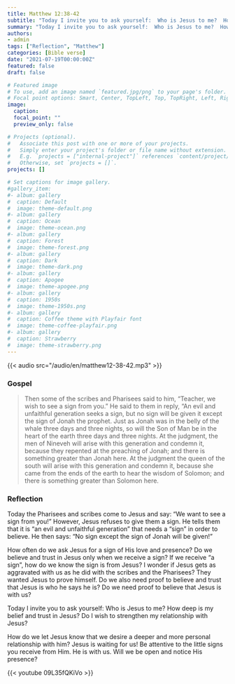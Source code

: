 ```yaml
---
title: Matthew 12:38-42
subtitle: "Today I invite you to ask yourself:  Who is Jesus to me?  How deep is my belief and trust in Jesus?  Do I wish to strengthen my relationship with Jesus?"
summary: "Today I invite you to ask yourself:  Who is Jesus to me?  How deep is my belief and trust in Jesus?  Do I wish to strengthen my relationship with Jesus?"
authors:
- admin
tags: ["Reflection", "Matthew"]
categories: [Bible verse]
date: "2021-07-19T00:00:00Z"
featured: false
draft: false

# Featured image
# To use, add an image named `featured.jpg/png` to your page's folder.
# Focal point options: Smart, Center, TopLeft, Top, TopRight, Left, Right, BottomLeft, Bottom, BottomRight
image:
  caption:
  focal_point: ""
  preview_only: false

# Projects (optional).
#   Associate this post with one or more of your projects.
#   Simply enter your project's folder or file name without extension.
#   E.g. `projects = ["internal-project"]` references `content/project/deep-learning/index.md`.
#   Otherwise, set `projects = []`.
projects: []

# Set captions for image gallery.
#gallery_item:
#- album: gallery
#  caption: Default
#  image: theme-default.png
#- album: gallery
#  caption: Ocean
#  image: theme-ocean.png
#- album: gallery
#  caption: Forest
#  image: theme-forest.png
#- album: gallery
#  caption: Dark
#  image: theme-dark.png
#- album: gallery
#  caption: Apogee
#  image: theme-apogee.png
#- album: gallery
#  caption: 1950s
#  image: theme-1950s.png
#- album: gallery
#  caption: Coffee theme with Playfair font
#  image: theme-coffee-playfair.png
#- album: gallery
#  caption: Strawberry
#  image: theme-strawberry.png
---
```


{{< audio src="/audio/en/matthew12-38-42.mp3" >}}

### Gospel
> Then some of the scribes and Pharisees said to him, “Teacher, we wish to see a sign from you.” He said to them in reply, “An evil and unfaithful generation seeks a sign, but no sign will be given it except the sign of Jonah the prophet. Just as Jonah was in the belly of the whale three days and three nights, so will the Son of Man be in the heart of the earth three days and three nights. At the judgment, the men of Nineveh will arise with this generation and condemn it, because they repented at the preaching of Jonah; and there is something greater than Jonah here. At the judgment the queen of the south will arise with this generation and condemn it, because she came from the ends of the earth to hear the wisdom of Solomon; and there is something greater than Solomon here.

### Reflection
Today the Pharisees and scribes come to Jesus and say:  “We want to see a sign from you!” However, Jesus refuses to give them a sign.  He tells them that it is “an evil and unfaithful generation” that needs a “sign” in order to believe.  He then says: “No sign except the sign of Jonah will be given!”

How often do we ask Jesus for a sign of His love and presence?  Do we believe and trust in Jesus only when we receive a sign?  If we receive “a sign”, how do we know the sign is from Jesus?  I wonder if Jesus gets as aggravated with us as he did with the scribes and the Pharisees?  They wanted Jesus to prove himself.  Do we also need proof to believe and trust that Jesus is who he says he is?  Do we need proof to believe that Jesus is with us?

Today I invite you to ask yourself:  Who is Jesus to me?  How deep is my belief and trust in Jesus?  Do I wish to strengthen my relationship with Jesus?

How do we let Jesus know that we desire a deeper and more personal relationship with him?  Jesus is waiting for us!  Be attentive to the little signs you receive from Him.  He is with us.  Will we be open and notice His presence?

{{< youtube 09L35fQKiVo >}}
